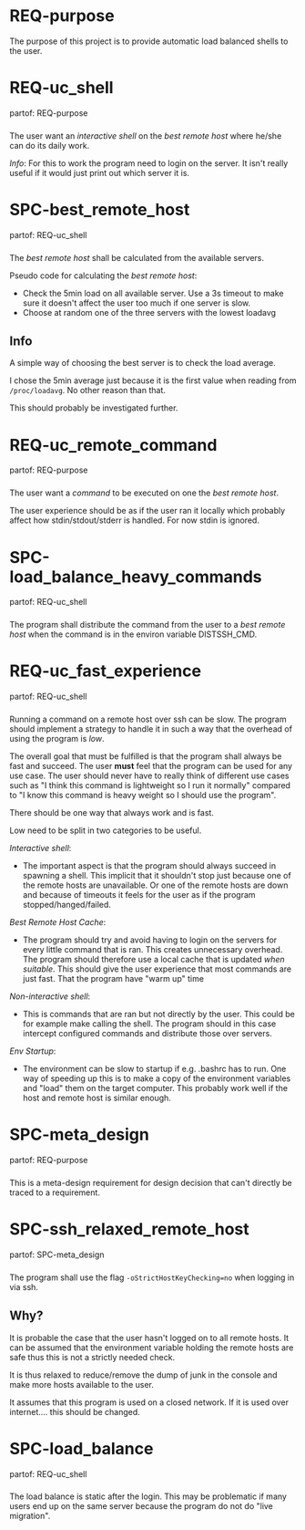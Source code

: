 # REQ-purpose

The purpose of this project is to provide automatic load balanced shells to the user.

# REQ-uc_shell
partof: REQ-purpose
###

The user want an *interactive shell* on the *best remote host* where he/she can do its daily work.

*Info*: For this to work the program need to login on the server. It isn't really useful if it would just print out which server it is.

# SPC-best_remote_host
partof: REQ-uc_shell
###

The *best remote host* shall be calculated from the available servers.

Pseudo code for calculating the *best remote host*:
 * Check the 5min load on all available server.
   Use a 3s timeout to make sure it doesn't affect the user too much if one server is slow.
 * Choose at random one of the three servers with the lowest loadavg

## Info
A simple way of choosing the best server is to check the load average.

I chose the 5min average just because it is the first value when reading from `/proc/loadavg`.
No other reason than that.

This should probably be investigated further.

# REQ-uc_remote_command
partof: REQ-purpose
###

The user want a *command* to be executed on one the *best remote host*.

The user experience should be as if the user ran it locally which probably affect how stdin/stdout/stderr is handled.
For now stdin is ignored.

# SPC-load_balance_heavy_commands
partof: REQ-uc_shell
###

The program shall distribute the command from the user to a *best remote host* when the command is in the environ variable DISTSSH_CMD.

# REQ-uc_fast_experience
partof: REQ-uc_shell
###

Running a command on a remote host over ssh can be slow. The program should implement a strategy to handle it in such a way that the overhead of using the program is *low*.

The overall goal that must be fulfilled is that the program shall always be fast and succeed. The user **must** feel that the program can be used for any use case.
The user should never have to really think of different use cases such as "I think this command is lightweight so I run it normally" compared to "I know this command is heavy weight so I should use the program".

There should be one way that always work and is fast.

Low need to be split in two categories to be useful.

*Interactive shell*:
 * The important aspect is that the program should always succeed in spawning a shell.
   This implicit that it shouldn't stop just because one of the remote hosts are unavailable.
   Or one of the remote hosts are down and because of timeouts it feels for the user as if the program stopped/hanged/failed.

*Best Remote Host Cache*:
 * The program should try and avoid having to login on the servers for every little command that is ran.
   This creates unnecessary overhead.
   The program should therefore use a local cache that is updated *when suitable*.
   This should give the user experience that most commands are just fast.
   That the program have "warm up" time

*Non-interactive shell*:
 * This is commands that are ran but not directly by the user.
   This could be for example make calling the shell.
   The program should in this case intercept configured commands and distribute those over servers.

*Env Startup*:
 * The environment can be slow to startup if e.g. .bashrc has to run.
   One way of speeding up this is to make a copy of the environment variables and "load" them on the target computer.
   This probably work well if the host and remote host is similar enough.

# SPC-meta_design
partof: REQ-purpose
###

This is a meta-design requirement for design decision that can't directly be traced to a requirement.

# SPC-ssh_relaxed_remote_host
partof: SPC-meta_design
###

The program shall use the flag `-oStrictHostKeyChecking=no` when logging in via ssh.

## Why?
It is probable the case that the user hasn't logged on to all remote hosts.
It can be assumed that the environment variable holding the remote hosts are safe thus this is not a strictly needed check.

It is thus relaxed to reduce/remove the dump of junk in the console and make more hosts available to the user.

It assumes that this program is used on a closed network.
If it is used over internet.... this should be changed.

# SPC-load_balance
partof: REQ-uc_shell
###

The load balance is static after the login. This may be problematic if many users end up on the same server because the program do not do "live migration".
